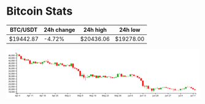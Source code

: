 # Bitcoin Stats

BTC/USDT|24h change|24h high|24h low|
|---|---|---|---|
|$19442.87|-4.72%|$20436.06|$19278.00|

<img src="./chart.svg">
